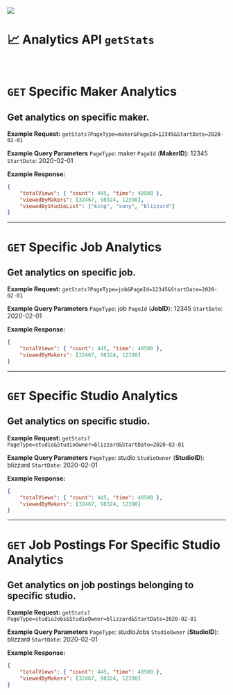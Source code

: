 ![](https://gamesmith.com/favicon-96x96.png)
# 📈 Analytics API `getStats`

<br>

# `GET` Specific Maker Analytics
## Get analytics on specific maker.

**Example Request:**
`getStats?PageType=maker&PageId=12345&StartDate=2020-02-01`

**Example Query Parameters**
`PageType`: maker
`PageId` (**MakerID**): 12345
`StartDate`: 2020-02-01

**Example Response:**
```json
{
	"totalViews": { "count": 445, "time": 40500 },
	"viewedByMakers": [32467, 98324, 12398],
	"viewedByStudioList": ["king", "sony", "blizzard"]
}
```

---
# `GET` Specific Job Analytics
## Get analytics on specific job.

**Example Request:**
`getStats?PageType=job&PageId=12345&StartDate=2020-02-01`

**Example Query Parameters**
`PageType`: job
`PageId` (**JobID**): 12345
`StartDate`: 2020-02-01

**Example Response:**
```json
{
	"totalViews": { "count": 445, "time": 40500 },
	"viewedByMakers": [32467, 98324, 12398]
}
```
---

# `GET` Specific Studio Analytics
## Get analytics on specific studio.

**Example Request:**
`getStats?PageType=studio&StudioOwner=blizzard&StartDate=2020-02-01`

**Example Query Parameters**
`PageType`: studio
`StudioOwner` (**StudioID**): blizzard
`StartDate`: 2020-02-01

**Example Response:**
```json
{
	"totalViews": { "count": 445, "time": 40500 },
	"viewedByMakers": [32467, 98324, 12398]
}
```
---

# `GET` Job Postings For Specific Studio Analytics
## Get analytics on job postings belonging to specific studio.

**Example Request:**
`getStats?PageType=studioJobs&StudioOwner=blizzard&StartDate=2020-02-01`

**Example Query Parameters**
`PageType`: studioJobs
`StudioOwner` (**StudioID**): blizzard
`StartDate`: 2020-02-01

**Example Response:**
```json
{
	"totalViews": { "count": 445, "time": 40500 },
	"viewedByMakers": [32467, 98324, 12398]
}
```